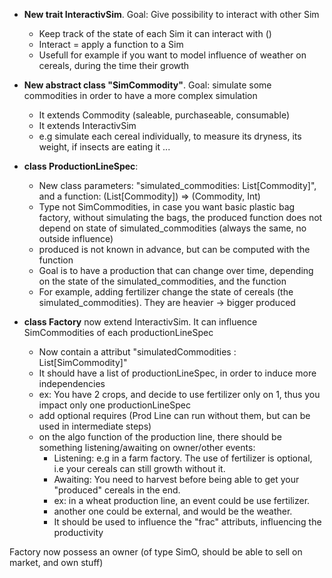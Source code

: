 
- **New trait InteractivSim**. Goal: Give possibility to interact with other Sim
  - Keep track of the state of each Sim it can interact with ()
  - Interact = apply a function to a Sim
  - Usefull for example if you want to model influence of weather on cereals, during the time their growth
   
- **New abstract class "SimCommodity"**. Goal: simulate some commodities in order to have a more complex simulation
  - It extends Commodity (saleable, purchaseable, consumable)
  - It extends InteractivSim 
  - e.g simulate each cereal individually, to measure its dryness, its weight, if insects are eating it ...

- **class ProductionLineSpec**:
  - New class parameters: "simulated_commodities: List[Commodity]", and a function: (List[Commodity]) => (Commodity, Int)
  - Type not SimCommodities, in case you want basic plastic bag factory, without simulating the bags, the produced function does not depend on state of simulated_commodities (always the same, no outside influence)
  - produced is not known in advance, but can be computed with the function
  - Goal is to have a production that can change over time, depending on the state of the simulated_commodities, and the function
  - For example, adding fertilizer change the state of cereals (the simulated_commodities). They are heavier -> bigger produced
  
  
- **class Factory** now extend InteractivSim. It can influence SimCommodities of each productionLineSpec
  - Now contain a attribut "simulatedCommodities : List[SimCommodity]"
  - It should have a list of productionLineSpec, in order to induce more independencies
  - ex: You have 2 crops, and decide to use fertilizer only on 1, thus you impact only one productionLineSpec
  - add optional requires (Prod Line can run without them, but can be used in intermediate steps)
  - on the algo function of the production line, there should be something listening/awaiting on owner/other events:
    - Listening: e.g in a farm factory. The use of fertilizer is optional, i.e your cereals can still growth without it. 
    - Awaiting: You need to harvest before being able to get your "produced" cereals in the end.
    - ex: in a wheat production line, an event could be use fertilizer. 
    - another one could be external, and would be the weather.
    - It should be used to influence the "frac" attributs, influencing the productivity



















Factory now possess an owner (of type SimO, should be able to sell on market, and own stuff)